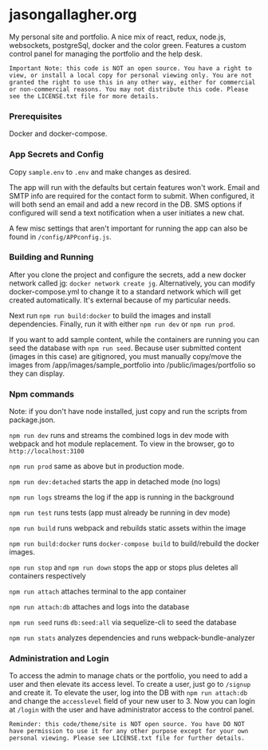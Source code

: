 # jasongallagher.org
My personal site and portfolio. A nice mix of react, redux, node.js, websockets, postgreSql, docker and the color green. Features a custom control panel for managing the portfolio and the help desk.

`Important Note: this code is NOT an open source. You have a right to view, or install a local copy for personal viewing only. You are not granted the right to use this in any other way, either for commercial or non-commercial reasons. You may not distribute this code. Please see the LICENSE.txt file for more details.`

### Prerequisites
Docker and docker-compose.

### App Secrets and Config
Copy `sample.env` to `.env` and make changes as desired.

The app will run with the defaults but certain features won't work. Email and SMTP info are required for the contact form to submit. When configured, it will both send an email and add a new record in the DB. SMS options if configured will send a text notification when a user initiates a new chat.

A few misc settings that aren't important for running the app can also be found in `/config/APPconfig.js`.

### Building and Running

After you clone the project and configure the secrets, add a new docker network called jg: `docker network create jg`. Alternatively, you can modify docker-compose.yml to change it to a standard network which will get created automatically. It's external because of my particular needs.

Next run `npm run build:docker` to build the images and install dependencies. Finally, run it with either `npm run dev` or `npm run prod`.

If you want to add sample content, while the containers are running you can seed the database with `npm run seed`. Because user submitted content (images in this case) are gitignored, you must manually copy/move the images from /app/images/sample_portfolio into /public/images/portfolio so they can display.

### Npm commands

Note: if you don't have node installed, just copy and run the scripts from package.json.

`npm run dev` runs and streams the combined logs in dev mode with webpack and hot module replacement. To view in the browser, go to `http://localhost:3100`

`npm run prod` same as above but in production mode.

`npm run dev:detached` starts the app in detached mode (no logs)

`npm run logs` streams the log if the app is running in the background

`npm run test` runs tests (app must already be running in dev mode)

`npm run build` runs webpack and rebuilds static assets within the image

`npm run build:docker` runs `docker-compose build` to build/rebuild the docker images.

`npm run stop` and `npm run down` stops the app or stops plus deletes all containers respectively

`npm run attach` attaches terminal to the app container

`npm run attach:db` attaches and logs into the database

`npm run seed` runs `db:seed:all` via sequelize-cli to seed the database

`npm run stats` analyzes dependencies and runs webpack-bundle-analyzer

### Administration and Login
To access the admin to manage chats or the portfolio, you need to add a user and then elevate its access level. To create a user, just go to `/signup` and create it. To elevate the user, log into the DB with `npm run attach:db` and change the `accesslevel` field of your new user to 3. Now you can login at `/login` with the user and have administrator access to the control panel.


`Reminder: this code/theme/site is NOT open source. You have DO NOT have permission to use it for any other purpose except for your own personal viewing. Please see LICENSE.txt file for further details.`

